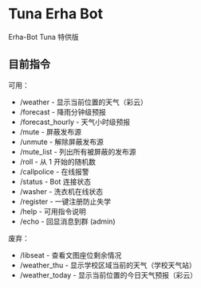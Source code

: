 # Tuna Erha Bot

Erha-Bot Tuna 特供版

## 目前指令

可用：

- /weather - 显示当前位置的天气（彩云）
- /forecast - 降雨分钟级预报
- /forecast_hourly - 天气小时级预报
- /mute - 屏蔽发布源
- /unmute - 解除屏蔽发布源
- /mute_list - 列出所有被屏蔽的发布源
- /roll - 从 1 开始的随机数
- /callpolice - 在线报警
- /status - Bot 连接状态
- /washer - 洗衣机在线状态
- /register - 一键注册防止失学
- /help - 可用指令说明
- /echo - 回显消息到群 (admin)

废弃：

- /libseat - 查看文图座位剩余情况
- /weather_thu - 显示学校区域当前的天气（学校天气站）
- /weather_today - 显示当前位置的今日天气预报（彩云）